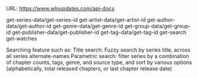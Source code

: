 URL: https://www.wlnupdates.com/api-docs


get-series-data/get-series-id
get-artist-data/get-artist-id
get-author-data/get-author-id
get-genre-data/get-genre-id
get-group-data/get-group-id
get-publisher-data/get-publisher-id
get-tag-data/get-tag-id
get-search
get-watches


Searching feature such as:
Title search: Fuzzy search by series title, across all series alternate-names
Parametric search: filter series by a combination of chapter counts, tags, genre, and source type, and sort by various options (alphabetically, total released chapters, or last chapter release date)